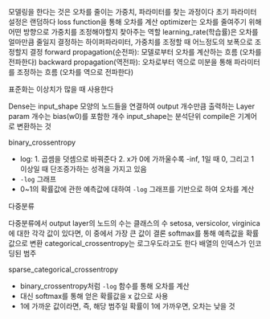 모델링을 한다는 것은 오차를 줄이는 가중치, 파라미터를 찾는 과정이다
초기 파라미터 설정은 랜덤하다
loss function을 통해 오차를 계산
optimizer는 오차를 줄여주기 위해 어떤 방향으로 가중치를 조정해야할지 찾아주는 역할
learning_rate(학습률)은 오차를 얼마만큼 줄일지 결정하는 하이퍼파라미터, 가중치를 조정할 때 어느정도의 보폭으로 조정할지 결정
forward propagation(순전파): 모델로부터 오차를 계산하는 흐름 (오차를 전파한다)
backward propagation(역전파): 오차로부터 역으로 미분을 통해 파라미터를 조정하는 흐름 (오차를 역으로 전파한다)

표준화는 이상치가 많을 때 사용한다

Dense는 input_shape 모양의 노드들을 연결하여 output 개수만큼 출력하는 Layer
param 개수는 bias(w0)를 포함한 개수
input_shape는 분석단위
compile은 기계어로 변환하는 것

binary_crossentropy

- log: 1. 곱셈을 덧셈으로 바꿔준다 2. x가 0에 가까울수록 -inf, 1일 때 0, 그리고 1 이상일 때 단조증가하는 성격을 가지고 있음
- `-log` 그래프
- 0~1의 확률값에 관한 예측값에 대하여 `-log` 그래프를 기반으로 하여 오차를 계산

다중분류

다중분류에서 output layer의 노드의 수는 클래스의 수
setosa, versicolor, virginica에 대한 각각 값이 있다면, 이 중에서 가장 큰 값이 결론
softmax를 통해 예측값을 확률값으로 변환
categorical_crossentropy는 로그우도라고도 한다
배열의 인덱스가 인코딩된 범주

sparse_categorical_crossentropy

- binary_crossentropy처럼 `-log` 함수를 통해 오차를 계산
- 대신 softmax를 통해 얻은 확률값을 x 값으로 사용
- 1에 가까운 값이라면, 즉, 해당 범주일 확률이 1에 가까우면, 오차는 낮을 것
